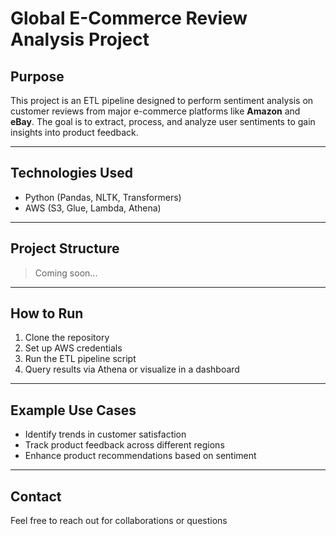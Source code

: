 # Global E-Commerce Review Analysis Project

## Purpose  
This project is an ETL pipeline designed to perform sentiment analysis on customer reviews from major e-commerce platforms like **Amazon** and **eBay**. The goal is to extract, process, and analyze user sentiments to gain insights into product feedback.

---

## Technologies Used  
- Python (Pandas, NLTK, Transformers)  
- AWS (S3, Glue, Lambda, Athena)  
---

## Project Structure  
> Coming soon...

---

## How to Run  
1. Clone the repository  
2. Set up AWS credentials  
3. Run the ETL pipeline script  
4. Query results via Athena or visualize in a dashboard

---

## Example Use Cases  
- Identify trends in customer satisfaction  
- Track product feedback across different regions  
- Enhance product recommendations based on sentiment

---

##  Contact  
Feel free to reach out for collaborations or questions


